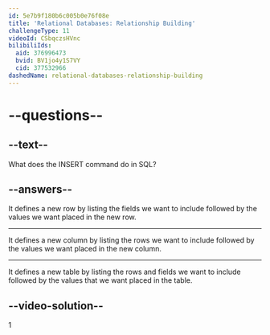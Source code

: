 ```yaml
---
id: 5e7b9f180b6c005b0e76f08e
title: 'Relational Databases: Relationship Building'
challengeType: 11
videoId: CSbqczsHVnc
bilibiliIds:
  aid: 376996473
  bvid: BV1jo4y1S7VY
  cid: 377532966
dashedName: relational-databases-relationship-building
---
```


# --questions--

## --text--

What does the INSERT command do in SQL?

## --answers--

It defines a new row by listing the fields we want to include followed by the values we want placed in the new row.

---

It defines a new column by listing the rows we want to include followed by the values we want placed in the new column.

---

It defines a new table by listing the rows and fields we want to include followed by the values that we want placed in the table.

## --video-solution--

1

